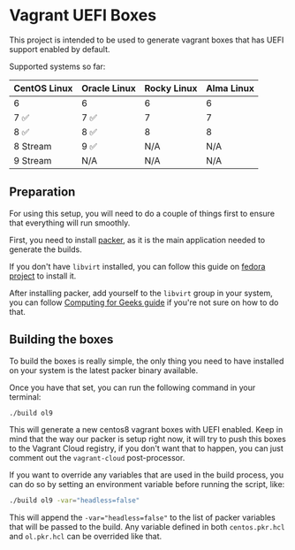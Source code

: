 # Vagrant UEFI Boxes

This project is intended to be used to generate vagrant boxes that has UEFI
support enabled by default.

Supported systems so far:

| CentOS Linux  | Oracle Linux | Rocky Linux | Alma Linux |
|---------------|--------------|-------------|------------|
| 6             | 6            | 6           | 6          |
| 7 ✅          | 7 ✅         | 7           | 7          |
| 8 ✅          | 8 ✅         | 8           | 8          |
| 8 Stream      | 9 ✅         | N/A         | N/A        |
| 9 Stream      | N/A          | N/A         | N/A        |


## Preparation

For using this setup, you will need to do a couple of things first to ensure
that everything will run smoothly.

First, you need to install [packer](https://learn.hashicorp.com/tutorials/packer/get-started-install-cli), as it is the main application needed to generate the builds.

If you don't have `libvirt` installed, you can follow this guide on [fedora project](https://developer.fedoraproject.org/tools/virtualization/installing-libvirt-and-virt-install-on-fedora-linux.html) to install it.

After installing packer, add yourself to the `libvirt` group in your system,
you can follow [Computing for Geeks guide](https://computingforgeeks.com/use-virt-manager-as-non-root-user/) if you're not sure on how to do that.


## Building the boxes

To build the boxes is really simple, the only thing you need to have installed
on your system is the latest packer binary available.

Once you have that set, you can run the following command in your terminal:

```bash
./build ol9
```

This will generate a new centos8 vagrant boxes with UEFI enabled. Keep in mind
that the way our packer is setup right now, it will try to push this boxes to
the Vagrant Cloud registry, if you don't want that to happen, you can just
comment out the `vagrant-cloud` post-processor.

If you want to override any variables that are used in the build process, you
can do so by setting an environment variable before running the script, like:

```bash
./build ol9 -var="headless=false"
```

This will append the `-var="headless=false"` to the list of packer variables
that will be passed to the build. Any variable defined in both `centos.pkr.hcl`
and `ol.pkr.hcl` can be overrided like that.

